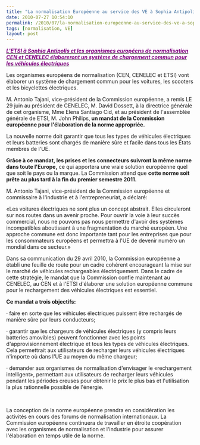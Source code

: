 ```yaml
---
title: "La normalisation Européenne au service des VE à Sophia Antipolis"
date: 2010-07-27 10:54:10
permalink: /2010/07/la-normalisation-europeenne-au-service-des-ve-a-sophia-antipolis.html
tags: [normalisation, VE]
layout: post
---
```


<p class="Titre41"><span><a href="http://www.investincotedazur.com/fr/newsletter/article.php?txt=act9434&rsu=121996&dim=363248fr121996&i=363"><strong><em><font color="#800080">L'ETSI à Sophia Antipolis et les organismes européens de normalisation CEN et CENELEC élaboreront un système de chargement commun pour les véhicules électriques</font></em></strong></a></span></p> <p class="NormalWeb2"><span>Les organismes européens de normalisation (CEN, CENELEC et ETSI) vont élaborer un système de chargement commun pour les voitures, les scooters et les bicyclettes électriques.</span></p> <p class="NormalWeb2"><span>M. Antonio Tajani, vice-président de la Commission européenne, a remis LE 29 juin au président de CENELEC, M. David Dossett, à la directrice générale de cet organisme, Mme Elena Santiago Cid, et au président de l'assemblée générale de ETSI, M. John Philips,<strong><span class="lev1"><span> un mandat de la Commission européenne pour l'élaboration de la norme appropriée. </span></span></strong></span></p> <p class="NormalWeb2"><span>La nouvelle norme doit garantir que tous les types de véhicules électriques et leurs batteries sont chargés de manière sûre et facile dans tous les États membres de l'UE.</span></p> <p class="NormalWeb2"><span class="lev1"><span><strong>Grâce à ce mandat, les prises et les connecteurs suivront la même norme dans toute l'Europe,</strong></span></span><span> ce qui apportera une vraie solution européenne quel que soit le pays ou la marque. La Commission attend que <strong><span class="lev1"><span>cette norme soit prête au plus tard à la fin du premier semestre 2011.</span></span></strong></span></p> <p class="NormalWeb2"><span>M. Antonio Tajani, vice-président de la Commission européenne et commissaire à l'industrie et à l'entrepreneuriat, a déclaré:</span></p> <p class="NormalWeb2"><span>«Les voitures électriques ne sont plus un concept abstrait. Elles circuleront sur nos routes dans un avenir proche. Pour ouvrir la voie à leur succès commercial, nous ne pouvons pas nous permettre d'avoir des systèmes incompatibles aboutissant à une fragmentation du marché européen. Une approche commune est donc importante tant pour les entreprises que pour les consommateurs européens et permettra à l'UE de devenir numéro un mondial dans ce secteur.»</span></p> <p class="NormalWeb2"><span>Dans sa communication du 29 avril 2010, la Commission européenne a établi une feuille de route pour un cadre cohérent encourageant la mise sur le marché de véhicules rechargeables électriquement. Dans le cadre de cette stratégie, le mandat que la Commission confie maintenant au CENELEC, au CEN et à l'ETSI d'élaborer une solution européenne commune pour le rechargement des véhicules électriques est essentiel.</span></p> <p class="NormalWeb2"><strong><span class="lev1"><span>Ce mandat a trois objectifs:</span></span><span></span></strong></p> <p class="NormalWeb2"><span><span>·<span>		 </span></span></span><span dir="ltr"><span>faire en sorte que les véhicules électriques puissent être rechargés de manière sûre par leurs conducteurs;</span></span></p> <p class="NormalWeb2"><span><span>·<span>		 </span></span></span><span dir="ltr"><span>garantir que les chargeurs de véhicules électriques (y compris leurs batteries amovibles) peuvent fonctionner avec les points d'approvisionnement électrique et tous les types de véhicules électriques. Cela permettrait aux utilisateurs de recharger leurs véhicules électriques n'importe où dans l'UE au moyen du même chargeur;</span></span></p> <p class="NormalWeb2"><span><span>·<span>		 </span></span></span><span dir="ltr"><span>demander aux organismes de normalisation d'envisager le «rechargement intelligent», permettant aux utilisateurs de recharger leurs véhicules pendant les périodes creuses pour obtenir le prix le plus bas et l'utilisation la plus rationnelle possible de l'énergie.</span></span></p> <p class="NormalWeb2"><span> </span></p><span>La conception de la norme européenne prendra en considération les activités en cours des forums de normalisation internationaux. La Commission européenne continuera de travailler en étroite coopération avec les organismes de normalisation et l'industrie pour assurer l'élaboration en temps utile de la norme.</span>
